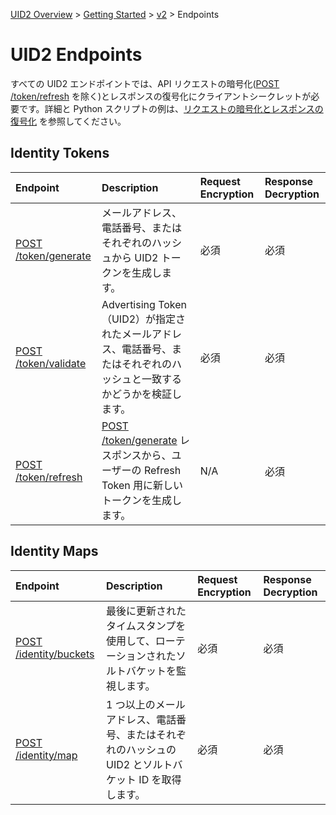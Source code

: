 [UID2 Overview](../../../README-ja.md) > [Getting Started](../../README.md) > [v2](../README.md) > Endpoints

# UID2 Endpoints

すべての UID2 エンドポイントでは、API リクエストの暗号化([POST /token/refresh](./post-token-refresh.md) を除く)とレスポンスの復号化にクライアントシークレットが必要です。詳細と Python スクリプトの例は、[リクエストの暗号化とレスポンスの復号化](../encryption-decryption.md) を参照してください。

## Identity Tokens

| Endpoint                                         | Description                                                                                                                | Request Encryption | Response Decryption |
| :----------------------------------------------- | :------------------------------------------------------------------------------------------------------------------------- | :----------------- | :------------------ |
| [POST /token/generate](./post-token-generate.md) | メールアドレス、電話番号、またはそれぞれのハッシュから UID2 トークンを生成します。                                         | 必須               | 必須                |
| [POST /token/validate](./post-token-validate.md) | Advertising Token（UID2）が指定されたメールアドレス、電話番号、またはそれぞれのハッシュと一致するかどうかを検証します。    | 必須               | 必須                |
| [POST /token/refresh](./post-token-refresh.md)   | [POST /token/generate](./post-token-generate.md) レスポンスから、ユーザーの Refresh Token 用に新しいトークンを生成します。 | N/A                | 必須                |

## Identity Maps

| Endpoint                                             | Description                                                                                            | Request Encryption | Response Decryption |
| :--------------------------------------------------- | :----------------------------------------------------------------------------------------------------- | :----------------- | :------------------ |
| [POST /identity/buckets](./post-identity-buckets.md) | 最後に更新されたタイムスタンプを使用して、ローテーションされたソルトバケットを監視します。             | 必須               | 必須                |
| [POST /identity/map](./post-identity-map.md)         | 1 つ以上のメールアドレス、電話番号、またはそれぞれのハッシュの UID2 とソルトバケット ID を取得します。 | 必須               | 必須                |
